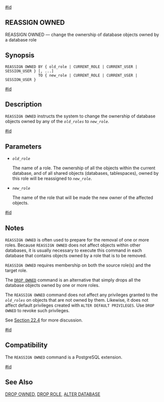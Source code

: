 [#id](#SQL-REASSIGN-OWNED)

## REASSIGN OWNED

REASSIGN OWNED — change the ownership of database objects owned by a database role

## Synopsis

```
REASSIGN OWNED BY { old_role | CURRENT_ROLE | CURRENT_USER | SESSION_USER } [, ...]
               TO { new_role | CURRENT_ROLE | CURRENT_USER | SESSION_USER }
```

[#id](#id-1.9.3.161.5)

## Description

`REASSIGN OWNED` instructs the system to change the ownership of database objects owned by any of the _`old_roles`_ to _`new_role`_.

[#id](#id-1.9.3.161.6)

## Parameters

- _`old_role`_

  The name of a role. The ownership of all the objects within the current database, and of all shared objects (databases, tablespaces), owned by this role will be reassigned to _`new_role`_.

- _`new_role`_

  The name of the role that will be made the new owner of the affected objects.

[#id](#id-1.9.3.161.7)

## Notes

`REASSIGN OWNED` is often used to prepare for the removal of one or more roles. Because `REASSIGN OWNED` does not affect objects within other databases, it is usually necessary to execute this command in each database that contains objects owned by a role that is to be removed.

`REASSIGN OWNED` requires membership on both the source role(s) and the target role.

The [`DROP OWNED`](sql-drop-owned) command is an alternative that simply drops all the database objects owned by one or more roles.

The `REASSIGN OWNED` command does not affect any privileges granted to the _`old_roles`_ on objects that are not owned by them. Likewise, it does not affect default privileges created with `ALTER DEFAULT PRIVILEGES`. Use `DROP OWNED` to revoke such privileges.

See [Section 22.4](role-removal) for more discussion.

[#id](#id-1.9.3.161.8)

## Compatibility

The `REASSIGN OWNED` command is a PostgreSQL extension.

[#id](#id-1.9.3.161.9)

## See Also

[DROP OWNED](sql-drop-owned), [DROP ROLE](sql-droprole), [ALTER DATABASE](sql-alterdatabase)
